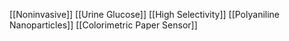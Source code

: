 [[Noninvasive]]
[[Urine Glucose]]
[[High Selectivity]]
[[Polyaniline Nanoparticles]]
[[Colorimetric Paper Sensor]]
